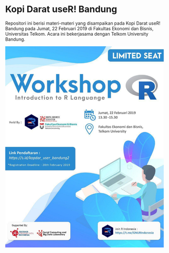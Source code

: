 # Kopi Darat useR! Bandung

Repositori ini berisi materi-materi yang disampaikan pada Kopi Darat useR! Bandung pada Jumat, 22 Februari 2019 di Fakultas Ekonomi dan Bisnis, Universitas Telkom. Acara ini bekerjasama dengan Telkom University Bandung.

![Poster Kopdar useR! Bandung](kopdar-user-bandung-2.jpg)
